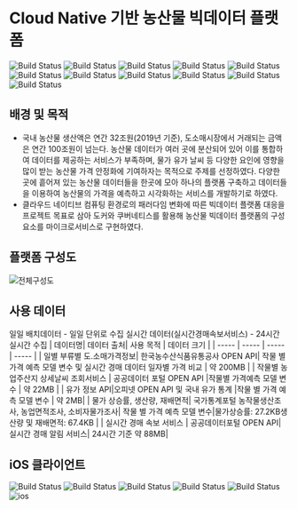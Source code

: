 # Cloud Native 기반 농산물 빅데이터 플랫폼
![Build Status](https://img.shields.io/badge/language-Python3.7-g)  ![Build Status](https://img.shields.io/badge/language-Java11-pink) ![Build Status](https://img.shields.io/badge/langauge-Swift5-orange)
![Build Status](https://img.shields.io/badge/-MySQL-yellow) ![Build Status](https://img.shields.io/badge/Hadoop-Hdfs-lightgrey) ![Build Status](https://img.shields.io/badge/-SpringBoot-green) ![Build Status](https://img.shields.io/badge/Apache-kafka-purple) ![Build Status](https://img.shields.io/badge/Apache-Spark-red)
![Build Status](https://img.shields.io/badge/-STOMP-grey)  ![Build Status](https://img.shields.io/badge/-iOS-white)  ![Build Status](https://img.shields.io/badge/-Docker/kubernetes-blue)



## 배경 및 목적
  - 국내 농산물 생산액은 연간 32조원(2019년 기준), 도소매시장에서 거래되는 금액은 연간 100조원이 넘는다. 농산물 데이터가 여러 곳에 분산되어 있어 이를 통합하여 데이터를 제공하는 서비스가 부족하며, 물가 유가 날씨 등 다양한 요인에 영향을 많이 받는 농산물 가격 안정화에 기여하자는 목적으로 주제를 선정하였다. 다양한 곳에 흩어져 있는 농산물 데이터들을 한곳에 모아 하나의 플랫폼 구축하고 데이터들을 이용하여 농산물의 가격을 예측하고 시각화하는 서비스를 개발하기로 하였다. 
  - 클라우드 네이티브 컴퓨팅 환경로의 패러다임 변화에 따른 빅데이터 플랫폼 대응을 프로젝트 목표로 삼아 도커와 쿠버네티스를 활용해 농산물 빅데이터 플랫폼의 구성요소를 마이크로서비스로 구현하였다.
## 플랫폼 구성도
![전체구성도](https://user-images.githubusercontent.com/42794463/132098466-4694515b-d9c6-4f58-97e4-a3c0ee258f3d.png)

## 사용 데이터
일일 배치데이터 - 일일 단위로 수집
실시간 데이터(실시간경매속보서비스) - 24시간 실시간 수집
| 데이터명| 데이터 출처| 사용 목적 | 데이터 크기 |
| ----- | ----- | ----- | ----- |
| 일별 부류별 도.소매가격정보| 한국농수산식품유통공사 OPEN API| 작물 별 가격 예측 모델 변수 및 실시간 경매 데이터 일자별 가격 비교 | 약 200MB |
| 작물별 농업주산지 상세날씨 조회서비스 | 공공데이터 포털 OPEN API |작물별 가격예측 모델 변수 | 약 22MB |
| 유가 정보 API|오피넷 OPEN API 및 국내 유가 통계 |작물 별 가격 예측 모델 변수 | 약 2MB|
| 물가 상승률, 생산량, 재배면적| 국가통계포털 농작물생산조사, 농업면적조사, 소비자물가조사| 작물 별 가격 예측 모델 변수|물가상승률: 27.2KB생산량 및 재배면적: 67.4KB |
| 실시간 경매 속보 서비스 | 공공데이터포털 OPEN API| 실시간 경매 알림 서비스| 24시간 기준 약 88MB|
## iOS 클라이언트 
![Build Status](https://img.shields.io/badge/-SnapKit-green
) ![Build Status](https://img.shields.io/badge/-Alamofire-orange) ![Build Status](https://img.shields.io/badge/-StompClientLib-grey
) ![Build Status](https://img.shields.io/badge/-Charts-blue) ![Build Status](https://img.shields.io/badge/-NVActivityIndicatorView-darkgreen)
![ios](https://user-images.githubusercontent.com/42794463/132101478-974be3b5-36a9-4dbb-8d7d-47ce8abe2932.png)
